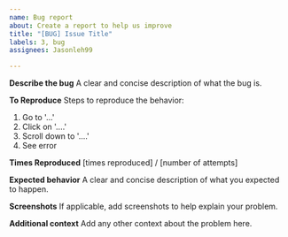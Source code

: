 ```yaml
---
name: Bug report
about: Create a report to help us improve
title: "[BUG] Issue Title"
labels: 3, bug
assignees: Jasonleh99

---
```


**Describe the bug**
A clear and concise description of what the bug is.

**To Reproduce**
Steps to reproduce the behavior:
1. Go to '...'
2. Click on '....'
3. Scroll down to '....'
4. See error

**Times Reproduced**
[times reproduced] / [number of attempts]

**Expected behavior**
A clear and concise description of what you expected to happen.

**Screenshots**
If applicable, add screenshots to help explain your problem.

**Additional context**
Add any other context about the problem here.

